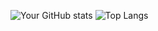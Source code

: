 ![Your GitHub stats](https://github-readme-stats.vercel.app/api?username=taqwim0&show_icons=true&theme=radical)
![Top Langs](https://github-readme-stats.vercel.app/api/top-langs/?username=taqwim0&layout=compact&theme=radical)

